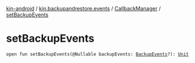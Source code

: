 [kin-android](../../index.md) / [kin.backupandrestore.events](../index.md) / [CallbackManager](index.md) / [setBackupEvents](./set-backup-events.md)

# setBackupEvents

`open fun setBackupEvents(@Nullable backupEvents: `[`BackupEvents`](../../kin.backupandrestore/-backup-events/index.md)`?): `[`Unit`](https://kotlinlang.org/api/latest/jvm/stdlib/kotlin/-unit/index.html)